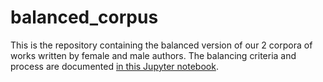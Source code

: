 # balanced_corpus

This is the repository containing the balanced version of our 2 corpora of works written by female and male authors. The balancing criteria and process are documented [in this Jupyter notebook](https://github.com/gobbykid/corpus_balancing/blob/main/balancing_process.ipynb).
